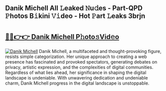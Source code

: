 ## Danik Michell All 𝙻eaked 𝙽u𝚍es - Part-QPD 𝙿hotos B𝚒kini 𝚅𝚒deo - Hot 𝙿art 𝙻eaks 3brjn

# <h2><a href="http://ld6s4a.urlbe.top/?page=Danik+Michell">🔗🔗👉👉 Danik Michell P𝚑oto𝚜Vid𝚎o</a></h2>

[![Danik Michell](https://i.imgur.com/eBuTRDB.gif)](http://ld6s4a.urlbe.top/?page=Danik+Michell)
Danik Michell, a multifaceted and thought-provoking figure, resists simple categorization. Her unique approach to creating a web presence has fascinated and provoked spectators, generating debates on privacy, artistic expression, and the complexities of digital communities. Regardless of what lies ahead, her significance in shaping the digital landscape is undeniable. With unwavering dedication and undeniable charm, Danik Michell progress in the digital landscape is unstoppable.
